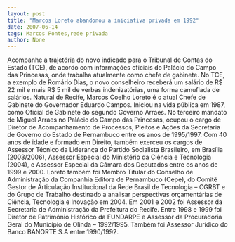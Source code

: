```yaml
---
layout: post
title: "Marcos Loreto abandonou a iniciativa privada em 1992"
date: 2007-06-14
tags: Marcos Pontes,rede privada
author: None
---
```

Acompanhe a trajet&oacute;ria do novo indicado para o Tribunal de Contas do Estado (TCE), de acordo com informa&ccedil;&otilde;es oficiais do Pal&aacute;cio do Campo das Princesas, onde trabalha atualmente como chefe de gabinete. No TCE, a exemplo de Rom&aacute;rio Dias, o novo conselheiro receber&aacute; um sal&aacute;rio de R$ 22 mil e mais R$ 5 mil de verbas indenizat&oacute;rias, uma forma camuflada de sal&aacute;rios.
Natural de Recife, Marcos Coelho Loreto &eacute; o atual Chefe de Gabinete do Governador Eduardo Campos. 
Iniciou na vida p&uacute;blica em 1987, como Oficial de Gabinete do segundo Governo Arraes. 
No terceiro mandato de Miguel Arraes no Pal&aacute;cio do Campo das Princesas, ocupou o cargo de Diretor de Acompanhamento de Processos, Pleitos e A&ccedil;&otilde;es da Secretaria de Governo do Estado de Pernambuco entre os anos de 1995/1997. 
Com 40 anos de idade e formado em Direito, tamb&eacute;m exerceu os cargos de Assessor T&eacute;cnico da Lideran&ccedil;a do Partido Socialista Brasileiro, em Bras&iacute;lia (2003/2006), Assessor Especial do Minist&eacute;rio da Ci&ecirc;ncia e Tecnologia (2004), e Assessor Especial da C&acirc;mara dos Deputados entre os anos de 1999 e 2000. 
Loreto tamb&eacute;m foi Membro Titular do Conselho de Administra&ccedil;&atilde;o da Companhia Editora de Pernambuco (Cepe), do Comit&ecirc; Gestor de Articula&ccedil;&atilde;o Institucional da Rede Brasil de Tecnologia &ndash; CGRBT e do Grupo de Trabalho destinado a analisar perspectivas or&ccedil;ament&aacute;rias de Ci&ecirc;ncia, Tecnologia e Inova&ccedil;&atilde;o em 2004. 
Em 2001 e 2002 foi Assessor da Secretaria de Administra&ccedil;&atilde;o da Prefeitura do Recife. 
Entre 1998 e 1999 foi Diretor de Patrim&ocirc;nio Hist&oacute;rico da FUNDARPE e Assessor da Procuradoria Geral do Munic&iacute;pio de Olinda &ndash; 1992/1995. 
Tamb&eacute;m foi Assessor Jur&iacute;dico do Banco BANORTE S.A entre 1990/1992.  